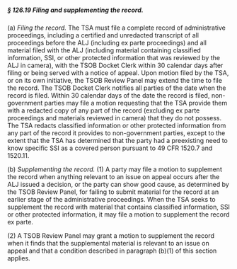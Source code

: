 ##### § 126.19 Filing and supplementing the record. #####

(a) *Filing the record.* The TSA must file a complete record of administrative proceedings, including a certified and unredacted transcript of all proceedings before the ALJ (including ex parte proceedings) and all material filed with the ALJ (including material containing classified information, SSI, or other protected information that was reviewed by the ALJ in camera), with the TSOB Docket Clerk within 30 calendar days after filing or being served with a notice of appeal. Upon motion filed by the TSA, or on its own initiative, the TSOB Review Panel may extend the time to file the record. The TSOB Docket Clerk notifies all parties of the date when the record is filed. Within 30 calendar days of the date the record is filed, non-government parties may file a motion requesting that the TSA provide them with a redacted copy of any part of the record (excluding ex parte proceedings and materials reviewed in camera) that they do not possess. The TSA redacts classified information or other protected information from any part of the record it provides to non-government parties, except to the extent that the TSA has determined that the party had a preexisting need to know specific SSI as a covered person pursuant to 49 CFR 1520.7 and 1520.11.

(b) *Supplementing the record.* (1) A party may file a motion to supplement the record when anything relevant to an issue on appeal occurs after the ALJ issued a decision, or the party can show good cause, as determined by the TSOB Review Panel, for failing to submit material for the record at an earlier stage of the administrative proceedings. When the TSA seeks to supplement the record with material that contains classified information, SSI or other protected information, it may file a motion to supplement the record ex parte.

(2) A TSOB Review Panel may grant a motion to supplement the record when it finds that the supplemental material is relevant to an issue on appeal and that a condition described in paragraph (b)(1) of this section applies.